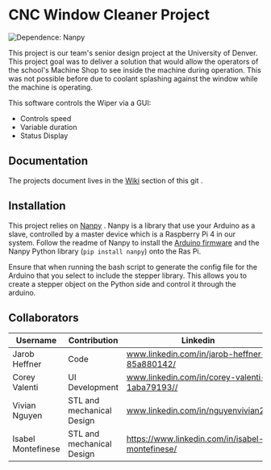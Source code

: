 # CNC Window Cleaner Project

![Dependence: Nanpy](https://img.shields.io/librariesio/github/nanpy/nanpy?label=Nanpy)

This project is our team's senior design project at the University of Denver. This project goal was to deliver a solution 
that would allow the operators of the school's Machine Shop to see inside the machine during operation. This was not 
possible before due to coolant splashing against the window while the machine is operating. 

This software controls the Wiper via a GUI:
* Controls speed
* Variable duration 
* Status Display
## Documentation
The projects document lives in the [Wiki](https://github.com/Jarob-H/Senior_design/wiki) section of this git .
## Installation
This project relies on [Nanpy](https://github.com/nanpy/nanpy) . Nanpy is a library that use your Arduino as a slave, 
controlled by a master device which is a Raspberry Pi 4 in our system. Follow the readme of Nanpy to install the [Arduino 
firmware](https://github.com/nanpy/nanpy-firmware) and the Nanpy Python library (```pip install nanpy```) onto the Ras Pi.

Ensure that when running the bash script to generate the config file for the Arduino that you select to include the 
stepper library. This allows you to create a stepper object on the Python side and control it through the arduino.

## Collaborators

| Username   |Contribution|Linkedin|Github Link ↘️                |
|------------|---|------|---------------------------|
|Jarob Heffner|Code|www.linkedin.com/in/jarob-heffner-85a880142/|www.github.com/Jarob-H|
|Corey Valenti|UI Development|www.linkedin.com/in/corey-valenti-1aba79193//|www.github.com/CoreyValenti|
|Vivian Nguyen|STL and mechanical Design|www.linkedin.com/in/nguyenvivian28||
|Isabel Montefinese|STL and mechanical Design|https://www.linkedin.com/in/isabel-montefinese/||
